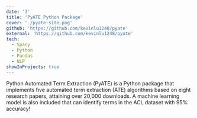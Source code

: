 ```yaml
---
date: '3'
title: 'PyATE Python Package'
cover: './pyate-site.png'
github: 'https://github.com/kevinlu1248/pyate'
external: 'https://github.com/kevinlu1248/pyate'
tech:
  - Spacy
  - Python
  - Pandas
  - NLP
showInProjects: true
---
```


Python Automated Term Extraction (PyATE) is a Python package that implements five automated term extraction (ATE) algorithms based on eight research papers, attaining over 20,000 downloads. A machine learning model is also included that can identify terms in the ACL dataset with 95% accuracy!

